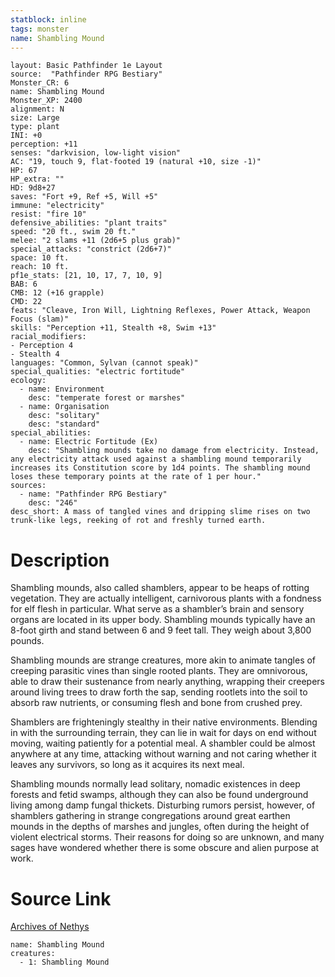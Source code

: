 ```yaml
---
statblock: inline
tags: monster
name: Shambling Mound
---
```

```statblock
layout: Basic Pathfinder 1e Layout
source:  "Pathfinder RPG Bestiary"
Monster_CR: 6
name: Shambling Mound
Monster_XP: 2400
alignment: N
size: Large
type: plant
INI: +0
perception: +11
senses: "darkvision, low-light vision"
AC: "19, touch 9, flat-footed 19 (natural +10, size -1)"
HP: 67
HP_extra: ""
HD: 9d8+27
saves: "Fort +9, Ref +5, Will +5"
immune: "electricity"
resist: "fire 10"
defensive_abilities: "plant traits"
speed: "20 ft., swim 20 ft."
melee: "2 slams +11 (2d6+5 plus grab)"
special_attacks: "constrict (2d6+7)"
space: 10 ft.
reach: 10 ft.
pf1e_stats: [21, 10, 17, 7, 10, 9]
BAB: 6
CMB: 12 (+16 grapple)
CMD: 22
feats: "Cleave, Iron Will, Lightning Reflexes, Power Attack, Weapon Focus (slam)"
skills: "Perception +11, Stealth +8, Swim +13"
racial_modifiers:
- Perception 4
- Stealth 4
languages: "Common, Sylvan (cannot speak)"
special_qualities: "electric fortitude"
ecology:
  - name: Environment
    desc: "temperate forest or marshes"
  - name: Organisation
    desc: "solitary"
    desc: "standard"
special_abilities:
  - name: Electric Fortitude (Ex)
    desc: "Shambling mounds take no damage from electricity. Instead, any electricity attack used against a shambling mound temporarily increases its Constitution score by 1d4 points. The shambling mound loses these temporary points at the rate of 1 per hour."
sources:
  - name: "Pathfinder RPG Bestiary"
    desc: "246"
desc_short: A mass of tangled vines and dripping slime rises on two trunk-like legs, reeking of rot and freshly turned earth.
```
# Description
Shambling mounds, also called shamblers, appear to be heaps of rotting vegetation. They are actually intelligent, carnivorous plants with a fondness for elf flesh in particular. What serve as a shambler’s brain and sensory organs are located in its upper body. Shambling mounds typically have an 8-foot girth and stand between 6 and 9 feet tall. They weigh about 3,800 pounds.

Shambling mounds are strange creatures, more akin to animate tangles of creeping parasitic vines than single rooted plants. They are omnivorous, able to draw their sustenance from nearly anything, wrapping their creepers around living trees to draw forth the sap, sending rootlets into the soil to absorb raw nutrients, or consuming flesh and bone from crushed prey.

Shamblers are frighteningly stealthy in their native environments. Blending in with the surrounding terrain, they can lie in wait for days on end without moving, waiting patiently for a potential meal. A shambler could be almost anywhere at any time, attacking without warning and not caring whether it leaves any survivors, so long as it acquires its next meal.

Shambling mounds normally lead solitary, nomadic existences in deep forests and fetid swamps, although they can also be found underground living among damp fungal thickets. Disturbing rumors persist, however, of shamblers gathering in strange congregations around great earthen mounds in the depths of marshes and jungles, often during the height of violent electrical storms. Their reasons for doing so are unknown, and many sages have wondered whether there is some obscure and alien purpose at work.
# Source Link
[Archives of Nethys](https://aonprd.com/MonsterDisplay.aspx?ItemName=Shambling%20Mound)
```encounter-table
name: Shambling Mound
creatures:
  - 1: Shambling Mound
```
